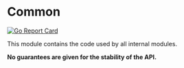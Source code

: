 # Common

[![Go Report Card](https://goreportcard.com/badge/github.com/luskaner/ageLANServer/common)](https://goreportcard.com/report/github.com/luskaner/ageLANServer/common)

This module contains the code used by all internal modules.

**No guarantees are given for the stability of the API.**
